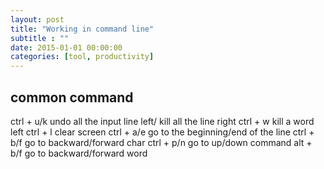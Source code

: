 ```yaml
---
layout: post
title: "Working in command line"
subtitle : ""
date: 2015-01-01 00:00:00
categories: [tool, productivity]
---
```

## common command
ctrl + u/k     undo all the input line left/ kill all the line right
ctrl + w    kill a word left
ctrl + l       clear screen
ctrl + a/e    go to the beginning/end of the line
ctrl + b/f    go to backward/forward  char 
ctrl + p/n   go to up/down command
alt + b/f    go to backward/forward  word



